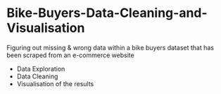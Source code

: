 # Bike-Buyers-Data-Cleaning-and-Visualisation
Figuring out missing & wrong data within a bike buyers dataset that has been scraped from an e-commerce website
+ Data Exploration
+ Data Cleaning
+ Visualisation of the results
